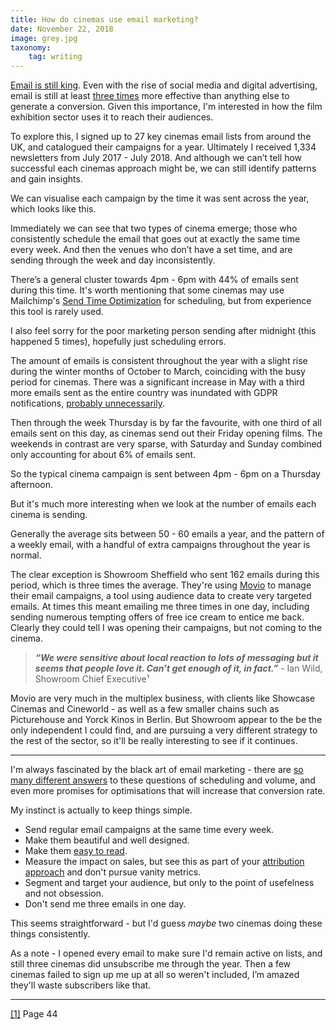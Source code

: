 ```yaml
---
title: How do cinemas use email marketing?
date: November 22, 2018
image: grey.jpg
taxonomy:
    tag: writing
---
```


[Email is still king](https://www.google.co.uk/search?ei=x6jkW5boL-eRgAbd4IGQDQ&q=email+is+still+king&oq=email+is+still+king). Even with the rise of social media and digital advertising, email is still at least [three times](https://optinmonster.com/email-marketing-vs-social-media-performance-2016-2019-statistics/) more effective than anything else to generate a conversion.
Given this importance, I'm interested in how the film exhibition sector uses it to reach their audiences.

To explore this, I signed up to 27 key cinemas email lists from around the UK, and catalogued their campaigns for a year. Ultimately I received 1,334 newsletters from July 2017 - July 2018.
And although we can’t tell how successful each cinemas approach might be, we can still identify patterns and gain insights.

We can visualise each campaign by the time it was sent across the year, which looks like this.
<div id="scatter" class="chart"></div>

Immediately we can see that two types of cinema emerge; those who consistently schedule the email that goes out at exactly the same time every week. And then the venues who don’t have a set time, and are sending through the week and day inconsistently.

There’s a general cluster towards 4pm - 6pm with 44% of emails sent during this time. It's worth mentioning that some cinemas may use Mailchimp's [Send Time Optimization](https://mailchimp.com/help/use-send-time-optimization/) for scheduling, but from experience this tool is rarely used.

I also feel sorry for the poor marketing person sending after midnight (this happened 5 times), hopefully just scheduling errors.

<div id="calendar" class="chart"></div>

The amount of emails is consistent throughout the year with a slight rise during the winter months of October to March, coinciding with the busy period for cinemas. There was a significant increase in May with a third more emails sent as the entire country was inundated with GDPR notifications, [probably unnecessarily](https://www.theguardian.com/technology/2018/may/21/gdpr-emails-mostly-unnecessary-and-in-some-cases-illegal-say-experts).

Then through the week Thursday is by far the favourite, with one third of all emails sent on this day, as cinemas send out their Friday opening films. The weekends in contrast are very sparse, with Saturday and Sunday combined only accounting for about 6% of emails sent.

So the typical cinema campaign is sent between 4pm - 6pm on a Thursday afternoon.

But it's much more interesting when we look at the number of emails each cinema is sending.

<div id="bar_chart" class="chart"></div>

Generally the average sits between 50 - 60 emails a year, and the pattern of a weekly email, with a handful of extra campaigns throughout the year is normal.

The clear exception is Showroom Sheffield who sent 162 emails during this period, which is three times the average. They're using [Movio](https://movio.co/en/blog/showroom-cinema-interview-movio-cinema) to manage their email campaigns, a tool using audience data to create very targeted emails. At times this meant emailing me three times in one day, including sending numerous tempting offers of free ice cream to entice me back. Clearly they could tell I was opening their campaigns, but not coming to the cinema.

>***“We were sensitive about local reaction to lots of messaging but it seems that people love it. Can’t get enough of it, in fact.”*** - Ian Wild, Showroom Chief Executive¹

Movio are very much in the multiplex business, with clients like Showcase Cinemas and Cineworld - as well as a few smaller chains such as Picturehouse and Yorck Kinos in Berlin.
But Showroom appear to the be the only independent I could find, and are pursuing a very different strategy to the rest of the sector, so it'll be really interesting to see if it continues.

---

I'm always fascinated by the black art of email marketing - there are [so many different answers](https://www.google.co.uk/search?q=how+often+should+you+send+marketing+emails) to these questions of scheduling and volume, and even more promises for optimisations that will increase that conversion rate.

My instinct is actually to keep things simple.

* Send regular email campaigns at the same time every week.
* Make them beautiful and well designed.
* Make them [easy to read](https://rae.li/writing/easy-read-cinema-copy).
* Measure the impact on sales, but see this as part of your [attribution approach](https://support.google.com/analytics/answer/1662518?hl=en) and don't pursue vanity metrics.
* Segment and target your audience, but only to the point of usefelness and not obsession.
* Don't send me three emails in one day.

This seems straightforward - but I'd guess *maybe* two cinemas doing these things consistently.

As a note - I opened every email to make sure I'd remain active on lists, and still three cinemas did unsubscribe me through the year. Then a few cinemas failed to sign up me up at all so weren't included, I’m amazed they'll waste subscribers like that.

---

[[1]](https://filmresearch.org/resources/strategic-investment-in-the-future-of-film) Page 44
